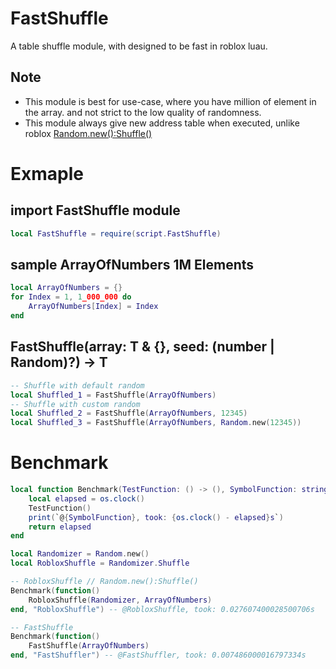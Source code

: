 # FastShuffle

A table shuffle module, with designed to be fast in roblox luau.

## Note

- This module is best for use-case, where you have million of element in the array.
and not strict to the low quality of randomness.
- This module always give new address table when executed,
unlike roblox [Random.new():Shuffle()](https://create.roblox.com/docs/reference/engine/datatypes/Random#Shuffle)

# Exmaple

## import FastShuffle module
```lua
local FastShuffle = require(script.FastShuffle)
```

## sample ArrayOfNumbers 1M Elements
```lua
local ArrayOfNumbers = {}
for Index = 1, 1_000_000 do
    ArrayOfNumbers[Index] = Index
end
```

## FastShuffle(array: T & {}, seed: (number | Random)?) -> T
```lua
-- Shuffle with default random
local Shuffled_1 = FastShuffle(ArrayOfNumbers) 
-- Shuffle with custom random
local Shuffled_2 = FastShuffle(ArrayOfNumbers, 12345)
local Shuffled_3 = FastShuffle(ArrayOfNumbers, Random.new(12345))
```

# Benchmark
```lua
local function Benchmark(TestFunction: () -> (), SymbolFunction: string): number
    local elapsed = os.clock()
    TestFunction()
    print(`@{SymbolFunction}, took: {os.clock() - elapsed}s`)
    return elapsed
end

local Randomizer = Random.new()
local RobloxShuffle = Randomizer.Shuffle

-- RobloxShuffle // Random.new():Shuffle()
Benchmark(function()
    RobloxShuffle(Randomizer, ArrayOfNumbers)
end, "RobloxShuffle") -- @RobloxShuffle, took: 0.027607400028500706s

-- FastShuffle
Benchmark(function()
    FastShuffle(ArrayOfNumbers)
end, "FastShuffler") -- @FastShuffler, took: 0.007486000016797334s
```
